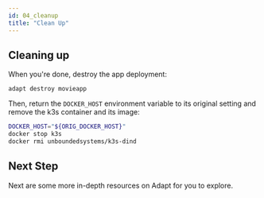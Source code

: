```yaml
---
id: 04_cleanup
title: "Clean Up"
---
```

<!-- DOCTOC SKIP -->


## Cleaning up

When you're done, destroy the app deployment:
<!-- doctest command -->

```console
adapt destroy movieapp
```

Then, return the `DOCKER_HOST` environment variable to its original setting and remove the k3s container and its image:
<!-- doctest command -->

```bash
DOCKER_HOST="${ORIG_DOCKER_HOST}"
docker stop k3s
docker rmi unboundedsystems/k3s-dind
```

## Next Step

Next are some more in-depth resources on Adapt for you to explore.

